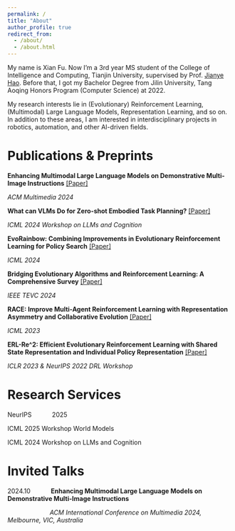 ```yaml
---
permalink: /
title: "About"
author_profile: true
redirect_from: 
  - /about/
  - /about.html
---
```


My name is Xian Fu. Now I’m a 3rd year MS student of the College of Intelligence and Computing, Tianjin University, supervised by Prof. [Jianye Hao](http://www.icdai.org/jianye.html). Before that, I got my Bachelor Degree from Jilin University, Tang Aoqing Honors Program (Computer Science) at 2022.

My research interests lie in (Evolutionary) Reinforcement Learning,  (Multimodal) Large Language Models, Representation Learning, and so on. In addition to these areas, I am interested in interdisciplinary projects in robotics, automation, and other AI-driven fields.

<!-- **I am currently seeking a PhD opportunity for Spring/Fall 2026 to further my research in these areas. If my background aligns with your interests, or if you'd like to discuss potential collaboration, please feel free to contact me at fuxian1224@gmail.com.**

 You can find my CV here: [Xian Fu's Curriculum Vitae](../assets/Xian Fu_cv2.pdf).

For my publications, please see my [Google Scholar](https://scholar.google.com/citations?hl=en&user=MXwELckAAAAJ)
--> 


# Publications & Preprints

**Enhancing Multimodal Large Language Models on Demonstrative Multi-Image Instructions**  [[Paper]](https://dl.acm.org/doi/abs/10.1145/3664647.3688994)

*ACM Multimedia 2024*


**What can VLMs Do for Zero-shot Embodied Task Planning?**  [[Paper]](https://openreview.net/pdf?id=OE5WKiNPyx)

*ICML 2024 Workshop on LLMs and Cognition*

 

**EvoRainbow: Combining Improvements in Evolutionary Reinforcement Learning for Policy Search**  [[Paper]](https://openreview.net/pdf?id=75Hes6Zse4)

*ICML 2024*

 

**Bridging Evolutionary Algorithms and Reinforcement Learning: A Comprehensive Survey**  [[Paper]](https://arxiv.org/pdf/2401.11963)


*IEEE TEVC 2024*

 
 
**RACE: Improve Multi-Agent Reinforcement Learning with Representation Asymmetry and Collaborative Evolution**  [[Paper]](https://proceedings.mlr.press/v202/li23i/li23i.pdf)


*ICML 2023*

 

**ERL-Re^2: Efficient Evolutionary Reinforcement Learning with Shared State Representation and Individual Policy Representation**  [[Paper]](https://arxiv.org/pdf/2210.17375)

*ICLR 2023 & NeurIPS 2022 DRL Workshop*




# Research Services
NeurIPS       &ensp;&ensp;&ensp;&ensp;&ensp;&ensp;2025

ICML 2025 Workshop World Models

ICML 2024 Workshop on LLMs and Cognition


# Invited Talks
2024.10      &ensp;&ensp;&ensp;&ensp;&ensp;&ensp;**Enhancing Multimodal Large Language Models on Demonstrative Multi-Image Instructions**

&ensp;&ensp;&ensp;&ensp;&ensp;&ensp;&ensp;&ensp;&ensp;&ensp;&ensp;&ensp;&ensp; *ACM International Conference on Multimedia 2024, Melbourne, VIC, Australia*
